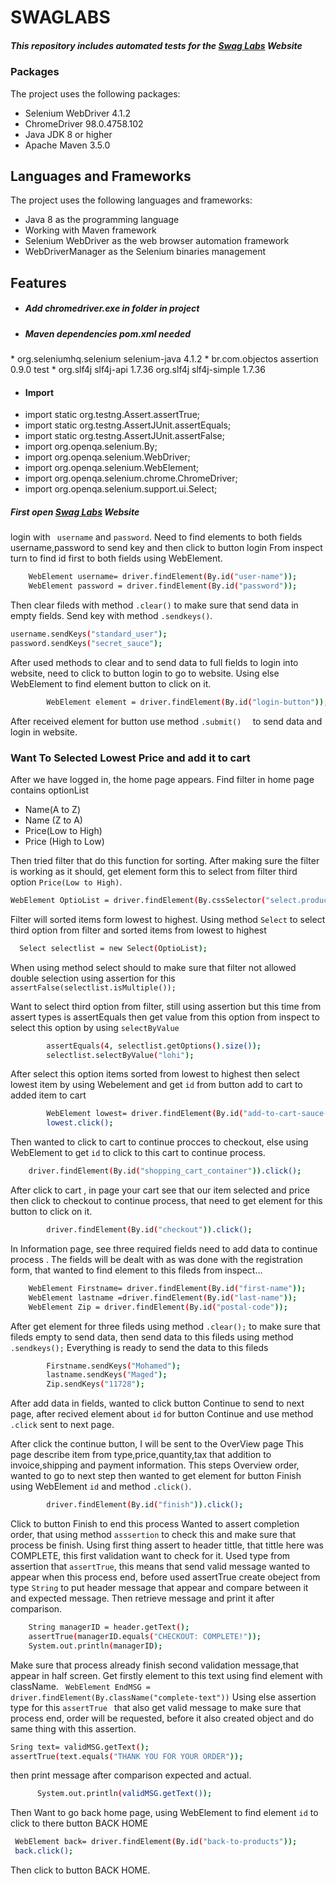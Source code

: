 # SWAGLABS
##### This repository  includes automated tests for the [Swag Labs](https://www.saucedemo.com) Website
### Packages
The project uses the following packages:
* Selenium WebDriver 4.1.2
* ChromeDriver 98.0.4758.102
* Java JDK 8 or higher
* Apache Maven 3.5.0
## Languages and Frameworks
The project uses the following languages and frameworks:
* Java 8 as the programming language
* Working with Maven framework
* Selenium WebDriver as the web browser automation framework
* WebDriverManager as the Selenium binaries management

## Features

* ##### Add chromedriver.exe in folder in project
* #####  Maven dependencies pom.xml needed
 <dependencies>
*  <dependency>
    <groupId>org.seleniumhq.selenium</groupId>
    <artifactId>selenium-java</artifactId>
    <version>4.1.2</version>
</dependency>

<dependency>
 *   <groupId>br.com.objectos</groupId>
    <artifactId>assertion</artifactId>
    <version>0.9.0</version>
    <scope>test</scope>
</dependency>
* <dependency>
    <groupId>org.slf4j</groupId>
    <artifactId>slf4j-api</artifactId>
    <version>1.7.36</version>
</dependency>
<dependency>
    <groupId>org.slf4j</groupId>
    <artifactId>slf4j-simple</artifactId>
    <version>1.7.36</version>
</dependency>

  </dependencies>

* #### Import 
* import static org.testng.Assert.assertTrue;
* import static org.testng.AssertJUnit.assertEquals;
* import static org.testng.AssertJUnit.assertFalse;
* import org.openqa.selenium.By;
* import org.openqa.selenium.WebDriver;
* import org.openqa.selenium.WebElement;
* import org.openqa.selenium.chrome.ChromeDriver;
* import org.openqa.selenium.support.ui.Select;

##### First open [Swag Labs](https://www.saucedemo.com) Website
 login with  ` username` and `password`.
 Need to find elements to both fields username,password to send key and then click to button login
 From inspect turn to find id first to both fields using WebElement.
 
 ```sh
     WebElement username= driver.findElement(By.id("user-name"));
	 WebElement password = driver.findElement(By.id("password"));

```
Then clear fileds with method `.clear()` to make sure that send data in empty fields.
Send key with method `.sendkeys()`.
 ```sh
username.sendKeys("standard_user");
password.sendKeys("secret_sauce");
```
After used methods to clear and to send data to full fields to login into website, need to click to button login to go to website. 
Using else WebElement to find element button to click on it.
```sh
		WebElement element = driver.findElement(By.id("login-button"));
````
After received element for button use method `.submit()  ` to send data and login in website.


### Want To Selected Lowest Price and add it to cart

After we have logged in, the home page appears.
Find filter in home page contains optionList
* Name(A to Z)
* Name (Z to A)
* Price(Low to High)
* Price (High to Low)

Then tried filter that do this function for sorting.
After making sure the filter is working as it should, get element form this to select from filter third option `Price(Low to High)`.
```sh
WebElement OptioList = driver.findElement(By.cssSelector("select.product_sort_container"));
 ```
Filter will sorted items form lowest to highest.
Using method `Select` to select third option from filter and sorted items from lowest to highest
```sh
  Select selectlist = new Select(OptioList);
```
When using method select should to make sure that filter not allowed double selection using assertion for this  `assertFalse(selectlist.isMultiple());`

Want to select third option from filter, still using assertion but this time from assert types is assertEquals then get value from this option from inspect to select this option by using `selectByValue`

```sh
		assertEquals(4, selectlist.getOptions().size());
		selectlist.selectByValue("lohi");
```
After select this option items sorted from lowest to highest then select lowest item by using Webelement and get `id` from button add to cart to added item to cart 
```sh
		WebElement lowest= driver.findElement(By.id("add-to-cart-sauce-labs-onesie"));
		lowest.click();
```
Then wanted to click to cart to continue procces to checkout, else using WebElement to get `id` to click to this cart to continue process.

```sh
	driver.findElement(By.id("shopping_cart_container")).click();
```
After click to cart , in page your cart see that our item selected and price then click to checkout to continue process, that need to get element for this button to click on it.
```sh
   		driver.findElement(By.id("checkout")).click();
```
In Information page, see three required fields need to add data to continue process .
The fields will be dealt with as was done with the registration form, that wanted to find element to this fileds from inspect...
```sh
	WebElement Firstname= driver.findElement(By.id("first-name"));
	WebElement lastname =driver.findElement(By.id("last-name"));
	WebElement Zip = driver.findElement(By.id("postal-code"));
```
After get element for three fileds using method `.clear();` to make sure that fileds empty to send data, then send data to this fileds using method `.sendkeys();`
Everything is ready to send the data to this fileds
```sh
		Firstname.sendKeys("Mohamed");
		lastname.sendKeys("Maged");
		Zip.sendKeys("11728");
````
After add data in fields, wanted to  click button Continue to send to next page, after recived element about `id` for button Continue and use method `.click` sent to next page.

After click the continue button, I will be sent to the OverView page 
This page describe item from type,price,quantity,tax that addition to invoice,shipping and payment information.
This steps Overview order, wanted to go to next step then wanted to get element for button Finish using WebElement `id` and method `.click()`.
```sh
		driver.findElement(By.id("finish")).click();
```
Click to button Finish to end this process
Wanted to assert completion order, that using method `asssertion` to check this and make sure that process be finish.
Using first thing assert to header tittle, that tittle here was COMPLETE, this first validation want to check for it.
Used type from assertion that `assertTrue`, this means that send valid message wanted to appear when this process end, before used assertTrue create obeject from type `String` to put header message that appear and compare between it and expected message.
Then retrieve message and print it after comparison.
```sh
    String managerID = header.getText();
    assertTrue(managerID.equals("CHECKOUT: COMPLETE!"));
    System.out.println(managerID);
```

Make sure that process already finish second validation message,that appear in half screen.
Get firstly element to this text using find element with className.
` WebElement EndMSG = driver.findElement(By.className("complete-text"))`
Using else assertion type for this `assertTrue ` that also get valid message to make sure that process end, order will be requested, before it also created object and do same thing with this assertion.
```sh
Sring text= validMSG.getText();
assertTrue(text.equals("THANK YOU FOR YOUR ORDER"));
```     
  then print message after comparison expected and actual.
  ``` sh
        System.out.println(validMSG.getText());
 ```
Then Want to go back home page, using WebElement to find element `id` to click to there button BACK HOME 
```sh
 WebElement back= driver.findElement(By.id("back-to-products"));
 back.click();
 ```
Then click to button BACK HOME.
